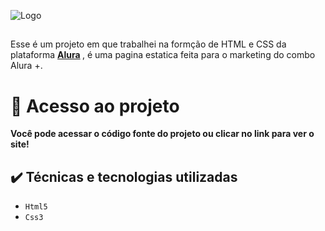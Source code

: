![Logo](https://user-images.githubusercontent.com/125760077/222153018-10a0ad37-3046-4f97-8f8a-d0984d7b53f9.png)

 ##
<p> Esse é um projeto em que trabalhei na formção de HTML e CSS da plataforma <strong> <a href="www.alura.com.br"> Alura</a> </strong>, é uma pagina estatica feita para o marketing do combo Alura +.

# 📁 Acesso ao projeto

**Você pode acessar o código fonte do projeto ou clicar no link para ver o site!**
  
  ## ✔️ Técnicas e tecnologias utilizadas
  
  - ``Html5``
  - ``Css3``
